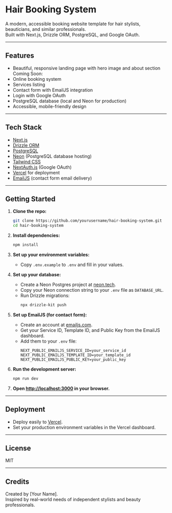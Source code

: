 # Hair Booking System

A modern, accessible booking website template for hair stylists, beauticians, and similar professionals.  
Built with Next.js, Drizzle ORM, PostgreSQL, and Google OAuth.

---

## Features

- Beautiful, responsive landing page with hero image and about section
  Coming Soon:
- Online booking system
- Services listing
- Contact form with EmailJS integration
- Login with Google OAuth
- PostgreSQL database (local and Neon for production)
- Accessible, mobile-friendly design

---

## Tech Stack

- [Next.js](https://nextjs.org/)
- [Drizzle ORM](https://orm.drizzle.team/)
- [PostgreSQL](https://www.postgresql.org/)
- [Neon](https://neon.tech/) (PostgreSQL database hosting)
- [Tailwind CSS](https://tailwindcss.com/)
- [NextAuth.js](https://next-auth.js.org/) (Google OAuth)
- [Vercel](https://vercel.com/) for deployment
- [EmailJS](https://www.emailjs.com/) (contact form email delivery)

---

## Getting Started

1. **Clone the repo:**

   ```sh
   git clone https://github.com/yourusername/hair-booking-system.git
   cd hair-booking-system
   ```

2. **Install dependencies:**

   ```sh
   npm install
   ```

3. **Set up your environment variables:**

   - Copy `.env.example` to `.env` and fill in your values.

4. **Set up your database:**

   - Create a Neon Postgres project at [neon.tech](https://neon.tech/).
   - Copy your Neon connection string to your `.env` file as `DATABASE_URL`.
   - Run Drizzle migrations:
     ```sh
     npx drizzle-kit push
     ```

5. **Set up EmailJS (for contact form):**
   - Create an account at [emailjs.com](https://www.emailjs.com/).
   - Get your Service ID, Template ID, and Public Key from the EmailJS dashboard.
   - Add them to your `.env` file:
     ```
     NEXT_PUBLIC_EMAILJS_SERVICE_ID=your_service_id
     NEXT_PUBLIC_EMAILJS_TEMPLATE_ID=your_template_id
     NEXT_PUBLIC_EMAILJS_PUBLIC_KEY=your_public_key
     ```

6. **Run the development server:**

   ```sh
   npm run dev
   ```

7. **Open [http://localhost:3000](http://localhost:3000) in your browser.**

---

## Deployment

- Deploy easily to [Vercel](https://vercel.com/).
- Set your production environment variables in the Vercel dashboard.

---

## License

MIT

---

## Credits

Created by [Your Name].  
Inspired by real-world needs of independent stylists and beauty professionals.
